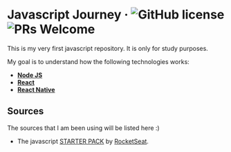 # Javascript Journey &middot; ![GitHub license](https://img.shields.io/badge/license-MIT-blue.svg)![PRs Welcome](https://img.shields.io/badge/PRs-welcome-brightgreen.svg)

This is my very first javascript repository.
It is only for study purposes.

My goal is to understand how the following technologies works:

* **[Node JS](https://github.com/nodejs/node)** 
* **[React](https://github.com/facebook/react/)** 
* **[React Native](https://github.com/facebook/react-NATIVE/)**

## Sources

The sources that I am been using will be listed here :)

* The javascript [STARTER PACK](https://skylab.rocketseat.com.br/journey/starter) by [RocketSeat](https://rocketseat.com.br/). 

<!-- 

AND THIS IS MY EXAMPLE OF HOW MAKE A GOOD README.md.
Took it from REACT github.

## Documentation

You can find the React documentation [on the website](https://reactjs.org/docs).  

Check out the [Getting Started](https://reactjs.org/docs/getting-started.html) page for a quick overview.

The documentation is divided into several sections:

* [Tutorial](https://reactjs.org/tutorial/tutorial.html)
* [Main Concepts](https://reactjs.org/docs/hello-world.html)
* [Advanced Guides](https://reactjs.org/docs/jsx-in-depth.html)
* [API Reference](https://reactjs.org/docs/react-api.html)
* [Where to Get Support](https://reactjs.org/community/support.html)
* [Contributing Guide](https://reactjs.org/docs/how-to-contribute.html)

You can improve it by sending pull requests to [this repository](https://github.com/reactjs/reactjs.org).

## Examples

We have several examples [on the website](https://reactjs.org/). Here is the first one to get you started:

```jsx
function HelloMessage({ name }) {
  return <div>Hello {name}</div>;
}

ReactDOM.render(
  <HelloMessage name="Taylor" />,
  document.getElementById('container')
);
```
 -->